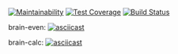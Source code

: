 [![Maintainability](https://api.codeclimate.com/v1/badges/47b889bb398b1b03ca48/maintainability)](https://codeclimate.com/github/Onlyal33/backend-project-lvl1/maintainability)
[![Test Coverage](https://api.codeclimate.com/v1/badges/47b889bb398b1b03ca48/test_coverage)](https://codeclimate.com/github/Onlyal33/backend-project-lvl1/test_coverage)
[![Build Status](https://travis-ci.org/Onlyal33/backend-project-lvl1.svg?branch=master)](https://travis-ci.org/Onlyal33/backend-project-lvl1)

brain-even:
[![asciicast](https://asciinema.org/a/JaWEQfmG9OMKJrhqEVH28Yf1D.svg)](https://asciinema.org/a/JaWEQfmG9OMKJrhqEVH28Yf1D)

brain-calc:
[![asciicast](https://asciinema.org/a/ODe4fWtcXMffskwp5MBCtk36n.svg)](https://asciinema.org/a/ODe4fWtcXMffskwp5MBCtk36n)
